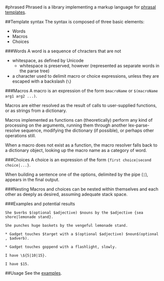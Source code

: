 #phrased
Phrased is a library implementing a markup language for [phrasal templates](https://en.wikipedia.org/wiki/Phrasal_template).

##Template syntax
The syntax is composed of three basic elements:

* Words
* Macros
* Choices

###Words
A word is a sequence of chracters that are not

* whitespace, as defined by Unicode
    * whitespace is preserved, however (represented as separate words in the parse tree)
* a character used to delimit macro or choice expressions, unless they are escaped with a backslash (`\`)

###Macros
A macro is an expression of the form `$macroName` or  `$(macroName arg1 arg2 ...)`.

Macros are either resolved as the result of calls to user-supplied functions, or as strings from a dictionary.

Macros implemented as functions can (theoretically) perform any kind of processing on the arguments,
running them through another lex-parse-resolve sequence, modifying the dictionary (if possible), or perhaps other operations still.

When a macro does not exist as a function, the macro resolver falls back to a dictionary object, looking up the macro name as a category of word.

###Choices
A choice is an expression of the form `{first choice|second choice|...}`.

When building a sentence one of the options, delimited by the pipe (`|`), appears in the final output.

###Nesting
Macros and choices can be nested within themselves and each other as deeply as desired, assuming adequate stack space.

###Examples and potential results
```
She $verbs $(optional $adjective) $nouns by the $adjective {sea shore|lemonade stand}.

She punches huge baskets by the vengeful lemonade stand.
```

```
* Gadget touches $target with a $(optional $adjective) $noun$(optional , $adverb).

* Gadget touches goppend with a flashlight, slowly.
```

```
I have \${5|10|15}.

I have $15.
```

##Usage
See the [examples](examples).
